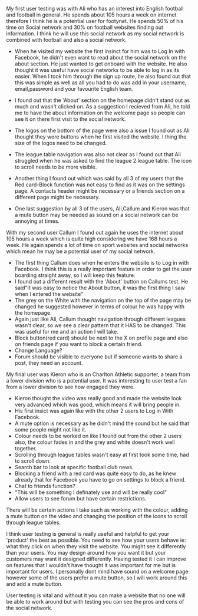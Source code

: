My first user testing was with Ali who has an interest into English football and football in general. He spends about 105 hours a week on internet therefore I think he is a potential user for footynet. He spends 50% of his time on Social network and 30% on football websites finding out information. I think he will use this social network as my social network is combined with football and also a social network. 

* When he visited my website the first insinct for him was to Log In with Facebook, he didn't even want to read about the social network on the about section. He just wanted to get onboard with the website. He also thought it was useful have social networks to be able to log in as its easier. When I took him through the sign up route, he also found out that this was simple as well as all you had to do was add in your username, email,password and your favourite English team. 

* I found out that the 'About' section on the homepage didn't stand out as much and wasn't clicked on. As a suggestion I recieved from Ali, he told me to have the about information on the welcome page so people can see it on there first visit to the social network. 

* The logos on the bottom of the page were also a issue I found out as Ali thought they were buttons when he first visited the website. I thing the size of the logos need to be changed. 
* The league table navigation was also not clear as I found out that Ali struggled when he was asked to find the league 2 league table. The icon to scroll needs to be more visible. 
* Another thing I found out which was said by all 3 of my users that the Red card-Block function was not easy to find as it was on the settings page. A contacts header might be necessary or a friends section on a different page might be necessary.
* One last suggestion by all 3 of the users, Ali,Callum and Kieron was that a mute button may be needed as sound on a social network can be annoying at times.   


With my second user Callum I found out again he uses the internet about 105 hours a week which is quite high considering we have 168 hours a week. He again spends a lot of time on sport websites and social networks which mean he may be a potential user of my social network. 

* The first thing Callum does when he enters the website is to Log in with Facebook. I think this is a really important feature in order to get the user boarding straight away, so I will keep this feature. 
* I found out a different result with the 'About' button on Callums test. He said"It was easy to notice the About button, it was the first thing I saw when I entered the website"
* The grey on the White with the navigation on the top of the page may be changed he suggested however in terms of colour he was happy with the homepage. 
* Again just like Ali, Callum thought navigation through different leagues wasn't clear, so we see a clear pattern that it HAS to be changed. This was useful for me and an action I will take. 
* Block button(red card) should be next to the X on profile page and also on friends page if you want to block a certain friend. 
* Change Language? 
* Forum should be visible to everyone but if someone wants to share a post, they need an account. 

My final user was Kieron who is an Charlton Athletic supporter, a team from a lower division who is a potential user. It was interesting to user test a fan from a lower division to see how engaged they were. 

* Kieron thought the video was really good and made the website look very advanced which was good, which means it will bring people in. 
* His first insict was again like with the other 2 users to Log in With Facebook. 
* A mute option is necessary as he didn't mind the sound but he said that some people might not like it. 
* Colour needs to be worked on like I found out from the other 2 users also, the colour fades in and the grey and white doesn't work well together. 
* Scrolling through league tables wasn't easy at first took some time, had to scroll down. 
* Search bar to look at specific football club news. 
* Blocking a friend with a red card was quite easy to do, as he knew already that for Facebook you have to go on settings to block a friend. 
* Chat to friends function? 
* "This will be something I definately use and will be really cool"
* Allow users to see forum but have certain restrictions.

There will be certain actions I take such as working with the colour, adding a mute button on the video and changing the position of the icons to scroll through league tables.

I think user testing is general is really useful and helpful to get your 'product' the best as possible. You need to see how your users behave ie: what they click on when they visit the website. You might see it differently than your users. You may design around how you want it but your customers may want it designed differently. Having tested it I can improve on features that I wouldn't have thought it was important for me but is important for users. I personally dont mind have sound on a welcome page however some of the users prefer a mute button, so I will work around this and add a mute button. 

User testing is vital and without it you can make a website that no one will be able to work around but with testing you can see the pros and cons of the social network. 


 




